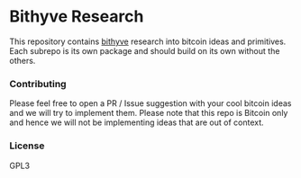 # Bithyve Research

This repository contains [bithyve](https://bithyve.com) research into bitcoin ideas and primitives. Each subrepo is its own package and should build on its own without the others.

### Contributing

Please feel free to open a PR / Issue suggestion with your cool bitcoin ideas and we will try to implement them. Please note that this repo is Bitcoin only and hence we will not be implementing ideas that are out of context.

### License

GPL3
